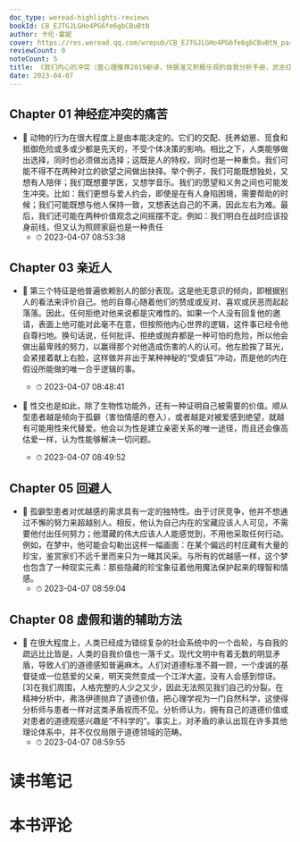```yaml
---
doc_type: weread-highlights-reviews
bookId: CB_EJTGJLGHo4PG6fe6gbCBuBtN
author: 卡伦·霍妮
cover: https://res.weread.qq.com/wrepub/CB_EJTGJLGHo4PG6fe6gbCBuBtN_parsecover
reviewCount: 0
noteCount: 5
title: 《我们内心的冲突（壹心理推荐2019新译，快狠准又积极乐观的自我分析手册，武志红、苏岑、张德芬深受此书影响）(果麦经典)》
date: 2023-04-07
---
```



## Chapter 01 神经症冲突的痛苦


- 📌 动物的行为在很大程度上是由本能决定的。它们的交配、抚养幼崽、觅食和抵御危险或多或少都是先天的，不受个体决策的影响。相比之下，人类能够做出选择，同时也必须做出选择；这既是人的特权，同时也是一种重负。我们可能不得不在两种对立的欲望之间做出抉择。举个例子，我们可能既想独处，又想有人陪伴；我们既想要学医，又想学音乐。我们的愿望和义务之间也可能发生冲突。比如：我们更想与爱人约会，即使是在有人身陷困境，需要帮助的时候；我们可能既想与他人保持一致，又想表达自己的不满，因此左右为难。最后，我们还可能在两种价值观念之间摇摆不定。例如：我们明白在战时应该投身前线，但又认为照顾家庭也是一种责任 
    - ⏱ 2023-04-07 08:53:38 
## Chapter 03 亲近人


- 📌 第三个特征是他普遍依赖别人的部分表现。这是他无意识的倾向，即根据别人的看法来评价自己。他的自尊心随着他们的赞成或反对、喜欢或厌恶而起起落落。因此，任何拒绝对他来说都是灾难性的。如果一个人没有回复他的邀请，表面上他可能对此毫不在意，但按照他内心世界的逻辑，这件事已经令他自尊扫地。换句话说，任何批评、拒绝或抛弃都是一种可怕的危险，所以他会做出最卑贱的努力，以赢得那个对他造成伤害的人的认可。他左脸挨了耳光，会紧接着献上右脸，这样做并非出于某种神秘的“受虐狂”冲动，而是他的内在假设所能做的唯一合乎逻辑的事。 
    - ⏱ 2023-04-07 08:48:41 

- 📌 性交也是如此，除了生物性功能外，还有一种证明自己被需要的价值。顺从型患者越是倾向于孤僻（害怕情感的卷入），或者越是对被爱感到绝望，就越有可能用性来代替爱。他会以为性是建立亲密关系的唯一途径，而且还会像高估爱一样，认为性能够解决一切问题。 
    - ⏱ 2023-04-07 08:49:52 
## Chapter 05 回避人


- 📌 孤僻型患者对优越感的需求具有一定的独特性。由于讨厌竞争，他并不想通过不懈的努力来超越别人。相反，他认为自己内在的宝藏应该人人可见，不需要他付出任何努力；他潜藏的伟大应该人人能感觉到，不用他采取任何行动。例如，在梦中，他可能会勾勒出这样一幅画面：在某个偏远的村庄藏有大量的珍宝，鉴赏家们不远千里而来只为一睹其风采。与所有的优越感一样，这个梦也包含了一种现实元素：那些隐藏的珍宝象征着他用魔法保护起来的理智和情感。 
    - ⏱ 2023-04-07 08:59:04 
## Chapter 08 虚假和谐的辅助方法


- 📌 在很大程度上，人类已经成为错综复杂的社会系统中的一个齿轮，与自我的疏远比比皆是，人类的自我价值也一落千丈。现代文明中有着无数的明显矛盾，导致人们的道德感知普遍麻木。人们对道德标准不屑一顾，一个虔诚的基督徒或一位慈爱的父亲，明天突然变成一个江洋大盗，没有人会感到惊讶。[3]在我们周围，人格完整的人少之又少，因此无法照见我们自己的分裂。在精神分析中，弗洛伊德抛弃了道德价值，把心理学视为一门自然科学，这使得分析师与患者一样对这类矛盾视而不见。分析师认为，拥有自己的道德价值或对患者的道德观感兴趣是“不科学的”。事实上，对矛盾的承认出现在许多其他理论体系中，并不仅仅局限于道德领域的范畴。 
    - ⏱ 2023-04-07 08:59:55 

# 读书笔记


# 本书评论
